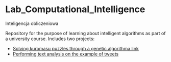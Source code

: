 # Lab_Computational_Intelligence
Inteligencja obliczeniowa

Repository for the purpose of learning about intelligent algorithms as part of a university course.
Includes two projects:
- [Solving kuromasu puzzles through a genetic algorithma link](https://github.com/srychert/Lab_Computational_Intelligence/blob/main/projekt1/projekt1.pdf)
- [Performing text analysis on the example of tweets](https://github.com/srychert/Lab_Computational_Intelligence/tree/main/projekt2)
